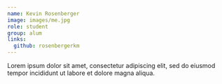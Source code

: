 ```yaml
---
name: Kevin Rosenberger
image: images/me.jpg
role: student
group: alum
links:
  github: rosenbergerkm
---
```


Lorem ipsum dolor sit amet, consectetur adipiscing elit, sed do eiusmod tempor incididunt ut labore et dolore magna aliqua.
